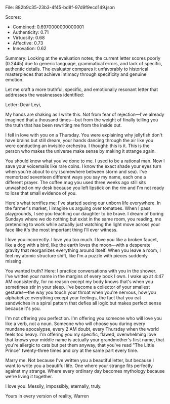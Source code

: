 File: 882b9c35-23b3-4f45-bd8f-97d9f9ecd149.json

Scores:
- Combined: 0.6970000000000001
- Authenticity: 0.71
- Virtuosity: 0.68
- Affective: 0.73
- Innovation: 0.62

Summary:
Looking at the evaluation notes, the current letter scores poorly (0.2445) due to generic language, grammatical errors, and lack of specific, authentic details. The evaluator compares it unfavorably to historical masterpieces that achieve intimacy through specificity and genuine emotion.

Let me craft a more truthful, specific, and emotionally resonant letter that addresses the weaknesses identified:

Letter:
Dear Leyi,

My hands are shaking as I write this. Not from fear of rejection—I've already imagined that a thousand times—but from the weight of finally telling you the truth that has been rewriting me from the inside out.

I fell in love with you on a Thursday. You were explaining why jellyfish don't have brains but still dream, your hands dancing through the air like you were conducting an invisible orchestra. I thought: this is it. This is the person who makes the universe make sense by making it strange again.

You should know what you've done to me. I used to be a rational man. Now I save your voicemails like rare coins. I know the exact shade your eyes turn when you're about to cry (somewhere between storm and sea). I've memorized seventeen different ways you say my name, each one a different prayer. The coffee mug you used three weeks ago still sits unwashed on my desk because you left lipstick on the rim and I'm not ready to lose that small evidence of you.

Here's what terrifies me: I've started seeing our unborn life everywhere. In the farmer's market, I imagine us arguing over tomatoes. When I pass playgrounds, I see you teaching our daughter to be brave. I dream of boring Sundays where we do nothing but exist in the same room, you reading, me pretending to work while actually just watching the light move across your face like it's the most important thing I'll ever witness.

I love you incorrectly. I love you too much. I love you like a broken faucet, like a dog with a bird, like the earth loves the moon—with a desperate gravity that reorganizes everything around itself. When you leave a room, I feel my atomic structure shift, like I'm a puzzle with pieces suddenly missing.

You wanted truth? Here: I practice conversations with you in the shower. I've written your name in the margins of every book I own. I wake up at 4:47 AM consistently, for no reason except my body knows that's when you sometimes stir in your sleep. I've become a collector of your smallest gestures—the way you touch your throat when you're nervous, how you alphabetize everything except your feelings, the fact that you eat sandwiches in a spiral pattern that defies all logic but makes perfect sense because it's you.

I'm not offering you perfection. I'm offering you someone who will love you like a verb, not a noun. Someone who will choose you during every mundane apocalypse, every 2 AM doubt, every Thursday when the world feels too heavy. I'm offering you my specific, flawed, overwhelming love that knows your middle name is actually your grandmother's first name, that you're allergic to cats but pet them anyway, that you've read "The Little Prince" twenty-three times and cry at the same part every time.

Marry me. Not because I've written you a beautiful letter, but because I want to write you a beautiful life. One where your strange fits perfectly against my strange. Where every ordinary day becomes mythology because we're living it together.

I love you. Messily, impossibly, eternally, truly.

Yours in every version of reality,
Warren
